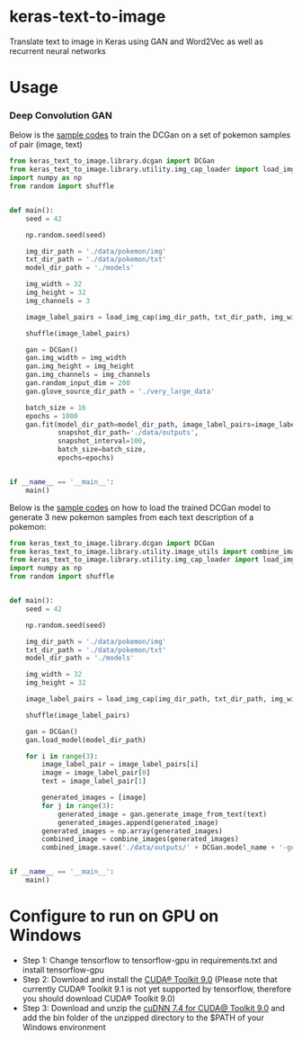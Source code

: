# keras-text-to-image

Translate text to image in Keras using GAN and Word2Vec as well as recurrent neural networks


# Usage

### Deep Convolution GAN

Below is the [sample codes](demo/dcgan_train.py) to train the DCGan on a set of pokemon samples of pair (image, text)

```python
from keras_text_to_image.library.dcgan import DCGan
from keras_text_to_image.library.utility.img_cap_loader import load_img_cap
import numpy as np
from random import shuffle


def main():
    seed = 42

    np.random.seed(seed)

    img_dir_path = './data/pokemon/img'
    txt_dir_path = './data/pokemon/txt'
    model_dir_path = './models'

    img_width = 32
    img_height = 32
    img_channels = 3

    image_label_pairs = load_img_cap(img_dir_path, txt_dir_path, img_width=img_width, img_height=img_height)

    shuffle(image_label_pairs)

    gan = DCGan()
    gan.img_width = img_width
    gan.img_height = img_height
    gan.img_channels = img_channels
    gan.random_input_dim = 200
    gan.glove_source_dir_path = './very_large_data'

    batch_size = 16
    epochs = 1000
    gan.fit(model_dir_path=model_dir_path, image_label_pairs=image_label_pairs,
            snapshot_dir_path='./data/outputs',
            snapshot_interval=100,
            batch_size=batch_size,
            epochs=epochs)


if __name__ == '__main__':
    main()

```

Below is the [sample codes](demo/dcgan_generate.py) on how to load the trained DCGan model to generate
3 new pokemon samples from each text description of a pokemon:

```python
from keras_text_to_image.library.dcgan import DCGan
from keras_text_to_image.library.utility.image_utils import combine_images
from keras_text_to_image.library.utility.img_cap_loader import load_img_cap
import numpy as np
from random import shuffle


def main():
    seed = 42

    np.random.seed(seed)

    img_dir_path = './data/pokemon/img'
    txt_dir_path = './data/pokemon/txt'
    model_dir_path = './models'

    img_width = 32
    img_height = 32

    image_label_pairs = load_img_cap(img_dir_path, txt_dir_path, img_width=img_width, img_height=img_height)

    shuffle(image_label_pairs)

    gan = DCGan()
    gan.load_model(model_dir_path)

    for i in range(3):
        image_label_pair = image_label_pairs[i]
        image = image_label_pair[0]
        text = image_label_pair[1]

        generated_images = [image]
        for j in range(3):
            generated_image = gan.generate_image_from_text(text)
            generated_images.append(generated_image)
        generated_images = np.array(generated_images)
        combined_image = combine_images(generated_images)
        combined_image.save('./data/outputs/' + DCGan.model_name + '-generated-' + str(i) + '.png')


if __name__ == '__main__':
    main()
```

# Configure to run on GPU on Windows

* Step 1: Change tensorflow to tensorflow-gpu in requirements.txt and install tensorflow-gpu
* Step 2: Download and install the [CUDA® Toolkit 9.0](https://developer.nvidia.com/cuda-90-download-archive) (Please note that
currently CUDA® Toolkit 9.1 is not yet supported by tensorflow, therefore you should download CUDA® Toolkit 9.0)
* Step 3: Download and unzip the [cuDNN 7.4 for CUDA@ Toolkit 9.0](https://developer.nvidia.com/cudnn) and add the
bin folder of the unzipped directory to the $PATH of your Windows environment 
